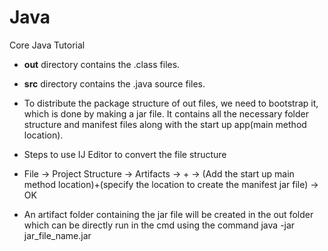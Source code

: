 
# Java
Core Java Tutorial

* **out** directory contains the .class files.
* **src** directory contains the .java source files.

* To distribute the package structure of out files, we need to bootstrap it, which is done by making a jar file. It contains all the necessary folder structure and manifest files along with the start up app(main method location).


* Steps to use IJ Editor to convert the file structure

* File -> Project Structure -> Artifacts -> + -> (Add the start up main method location)+(specify the location to create the manifest jar file) -> OK
* An artifact folder containing the jar file will be created in the out folder which can be directly run in the cmd using the command
     java -jar jar_file_name.jar
     
     
